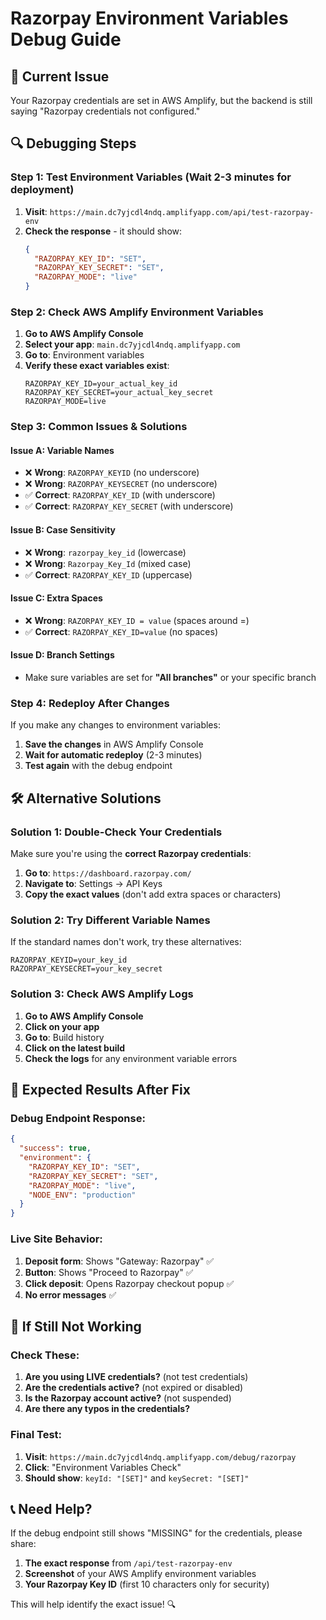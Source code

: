 # Razorpay Environment Variables Debug Guide

## 🎯 **Current Issue**
Your Razorpay credentials are set in AWS Amplify, but the backend is still saying "Razorpay credentials not configured."

## 🔍 **Debugging Steps**

### **Step 1: Test Environment Variables (Wait 2-3 minutes for deployment)**
1. **Visit**: `https://main.dc7yjcdl4ndq.amplifyapp.com/api/test-razorpay-env`
2. **Check the response** - it should show:
   ```json
   {
     "RAZORPAY_KEY_ID": "SET",
     "RAZORPAY_KEY_SECRET": "SET",
     "RAZORPAY_MODE": "live"
   }
   ```

### **Step 2: Check AWS Amplify Environment Variables**
1. **Go to AWS Amplify Console**
2. **Select your app**: `main.dc7yjcdl4ndq.amplifyapp.com`
3. **Go to**: Environment variables
4. **Verify these exact variables exist**:
   ```
   RAZORPAY_KEY_ID=your_actual_key_id
   RAZORPAY_KEY_SECRET=your_actual_key_secret
   RAZORPAY_MODE=live
   ```

### **Step 3: Common Issues & Solutions**

#### **Issue A: Variable Names**
- ❌ **Wrong**: `RAZORPAY_KEYID` (no underscore)
- ❌ **Wrong**: `RAZORPAY_KEYSECRET` (no underscore)
- ✅ **Correct**: `RAZORPAY_KEY_ID` (with underscore)
- ✅ **Correct**: `RAZORPAY_KEY_SECRET` (with underscore)

#### **Issue B: Case Sensitivity**
- ❌ **Wrong**: `razorpay_key_id` (lowercase)
- ❌ **Wrong**: `Razorpay_Key_Id` (mixed case)
- ✅ **Correct**: `RAZORPAY_KEY_ID` (uppercase)

#### **Issue C: Extra Spaces**
- ❌ **Wrong**: `RAZORPAY_KEY_ID = value` (spaces around =)
- ✅ **Correct**: `RAZORPAY_KEY_ID=value` (no spaces)

#### **Issue D: Branch Settings**
- Make sure variables are set for **"All branches"** or your specific branch

### **Step 4: Redeploy After Changes**
If you make any changes to environment variables:
1. **Save the changes** in AWS Amplify Console
2. **Wait for automatic redeploy** (2-3 minutes)
3. **Test again** with the debug endpoint

## 🛠️ **Alternative Solutions**

### **Solution 1: Double-Check Your Credentials**
Make sure you're using the **correct Razorpay credentials**:
1. **Go to**: `https://dashboard.razorpay.com/`
2. **Navigate to**: Settings → API Keys
3. **Copy the exact values** (don't add extra spaces or characters)

### **Solution 2: Try Different Variable Names**
If the standard names don't work, try these alternatives:
```
RAZORPAY_KEYID=your_key_id
RAZORPAY_KEYSECRET=your_key_secret
```

### **Solution 3: Check AWS Amplify Logs**
1. **Go to AWS Amplify Console**
2. **Click on your app**
3. **Go to**: Build history
4. **Click on the latest build**
5. **Check the logs** for any environment variable errors

## 🎯 **Expected Results After Fix**

### **Debug Endpoint Response:**
```json
{
  "success": true,
  "environment": {
    "RAZORPAY_KEY_ID": "SET",
    "RAZORPAY_KEY_SECRET": "SET", 
    "RAZORPAY_MODE": "live",
    "NODE_ENV": "production"
  }
}
```

### **Live Site Behavior:**
1. **Deposit form**: Shows "Gateway: Razorpay" ✅
2. **Button**: Shows "Proceed to Razorpay" ✅
3. **Click deposit**: Opens Razorpay checkout popup ✅
4. **No error messages** ✅

## 🚨 **If Still Not Working**

### **Check These:**
1. **Are you using LIVE credentials?** (not test credentials)
2. **Are the credentials active?** (not expired or disabled)
3. **Is the Razorpay account active?** (not suspended)
4. **Are there any typos in the credentials?**

### **Final Test:**
1. **Visit**: `https://main.dc7yjcdl4ndq.amplifyapp.com/debug/razorpay`
2. **Click**: "Environment Variables Check"
3. **Should show**: `keyId: "[SET]"` and `keySecret: "[SET]"`

## 📞 **Need Help?**
If the debug endpoint still shows "MISSING" for the credentials, please share:
1. **The exact response** from `/api/test-razorpay-env`
2. **Screenshot** of your AWS Amplify environment variables
3. **Your Razorpay Key ID** (first 10 characters only for security)

This will help identify the exact issue! 🔍
